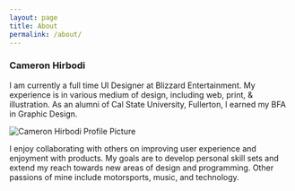 ```yaml
---
layout: page
title: About
permalink: /about/
---
```


<h3>Cameron Hirbodi</h3>

I am currently a full time UI Designer at Blizzard Entertainment. My experience is in various medium of design, including web, print, & illustration. As an alumni of Cal State University, Fullerton, I earned my BFA in Graphic Design.

<img src="{{ site.baseurl }}/images/about_cam.jpg" alt="Cameron Hirbodi Profile Picture"/>

I enjoy collaborating with others on improving user experience and enjoyment with products. My goals are to develop personal skill sets and extend my reach towards new areas of design and programming. Other passions of mine include motorsports, music, and technology.